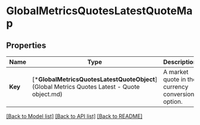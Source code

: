 # GlobalMetricsQuotesLatestQuoteMap

## Properties
Name | Type | Description | Notes
------------ | ------------- | ------------- | -------------
**Key** | [***GlobalMetricsQuotesLatestQuoteObject**](Global Metrics Quotes Latest - Quote object.md) | A market quote in the currency conversion option. | [default to null]

[[Back to Model list]](../README.md#documentation-for-models) [[Back to API list]](../README.md#documentation-for-api-endpoints) [[Back to README]](../README.md)


